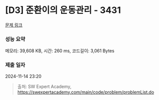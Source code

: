 # [D3] 준환이의 운동관리 - 3431 

[문제 링크](https://swexpertacademy.com/main/code/problem/problemDetail.do?contestProbId=AWE_ZXcqAAMDFAV2) 

### 성능 요약

메모리: 39,608 KB, 시간: 260 ms, 코드길이: 3,061 Bytes

### 제출 일자

2024-11-14 23:20



> 출처: SW Expert Academy, https://swexpertacademy.com/main/code/problem/problemList.do